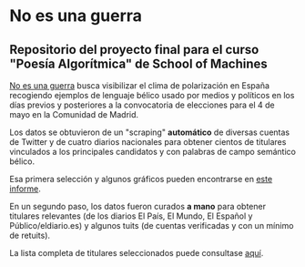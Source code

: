 # No es una guerra
## Repositorio del proyecto final para el curso "Poesía Algorítmica" de School of Machines

[No es una guerra](https://pcsanguinetti.github.io/noesunaguerra/) busca visibilizar el clima de polarización en España recogiendo ejemplos de lenguaje bélico usado por medios y políticos en los días previos y posteriores a la convocatoria de elecciones para el 4 de mayo en la Comunidad de Madrid.

Los datos se obtuvieron de un "scraping" **automático** de diversas cuentas de Twitter y de cuatro diarios nacionales para obtener cientos de titulares vinculados a los principales candidatos y con palabras de campo semántico bélico.

Esa primera selección y algunos gráficos pueden encontrarse en [este informe](https://app.workbenchdata.com/workflows/139477/report).

En un segundo paso, los datos fueron curados **a mano** para obtener titulares relevantes (de los diarios El País, El Mundo, El Español y Público/eldiario.es) y algunos tuits (de cuentas verificadas y con un mínimo de retuits).

La lista completa de titulares seleccionados puede consultase [aquí](https://public.flourish.studio/visualisation/5747032/).


